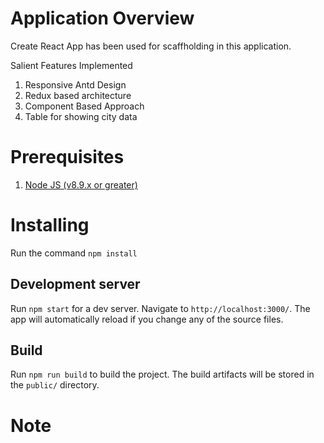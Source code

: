 # Application Overview

Create React App  has been used for scaffholding in this application.

Salient Features Implemented
1. Responsive Antd Design
2. Redux based architecture
3. Component Based Approach
4. Table for showing city data

# Prerequisites
1. [Node JS (v8.9.x or greater)](<https://nodejs.org/en/download/>)

# Installing
Run the command `npm install`
## Development server

Run `npm start` for a dev server. Navigate to `http://localhost:3000/`. The app will automatically reload if you change any of the source files.

## Build
Run `npm run build` to build the project. The build artifacts will be stored in the `public/` directory.

# Note